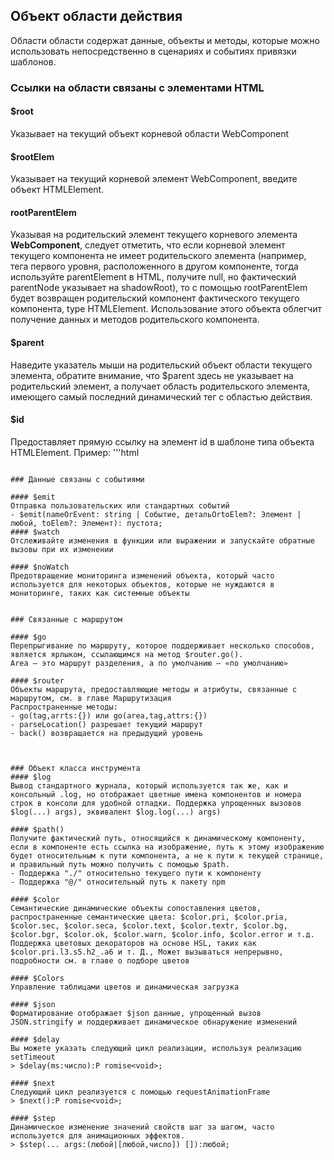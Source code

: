 <!--DESC: {icon:{name:"explore",pkg:"mdi",type:"filled"},id:1} -->

## Объект области действия
Области области содержат данные, объекты и методы, которые можно использовать непосредственно в сценариях и событиях привязки шаблонов.


### Ссылки на области связаны с элементами HTML

#### $root
Указывает на текущий объект корневой области WebComponent

#### $rootElem
Указывает на текущий корневой элемент WebComponent, введите объект HTMLElement.

#### rootParentElem
Указывая на родительский элемент текущего корневого элемента **WebComponent**, следует отметить, что если корневой элемент текущего компонента не имеет родительского элемента (например, тега первого уровня, расположенного в другом компоненте, тогда используйте parentElement в HTML, получите null, но фактический parentNode указывает на shadowRoot), то с помощью rootParentElem будет возвращен родительский компонент фактического текущего компонента, type HTMLElement. Использование этого объекта облегчит получение данных и методов родительского компонента.


#### $parent
Наведите указатель мыши на родительский объект области текущего элемента, обратите внимание, что $parent здесь не указывает на родительский элемент, а получает область родительского элемента, имеющего самый последний динамический тег с областью действия.

#### $id
  Предоставляет прямую ссылку на элемент id в шаблоне типа объекта HTMLElement.
  Пример:
  '''html
  <template>
    <div id="mydiv"></div>
  </template>
  <script scope=".">
    return class{

      onReady(){
        this.$id.mydiv.innerHTML = "Hello World";
      }
    }
  </script>
  ```

### Данные связаны с событиями

#### $emit
Отправка пользовательских или стандартных событий
- $emit(nameOrEvent: string | Событие, детальOrtoElem?: Элемент | любой, toElem?: Элемент): пустота;
#### $watch
Отслеживайте изменения в функции или выражении и запускайте обратные вызовы при их изменении

#### $noWatch
Предотвращение мониторинга изменений объекта, который часто используется для некоторых объектов, которые не нуждаются в мониторинге, таких как системные объекты


### Связанные с маршрутом

#### $go
Перепрыгивание по маршруту, которое поддерживает несколько способов, является ярлыком, ссылающимся на метод $router.go().
Area — это маршрут разделения, а по умолчанию — «по умолчанию»

#### $router
Объекты маршрута, предоставляющие методы и атрибуты, связанные с маршрутом, см. в главе Маршрутизация
Распространенные методы:
- go(tag,arrts:{}) или go(area,tag,attrs:{})
- parseLocation() разрешает текущий маршрут
- back() возвращается на предыдущий уровень



### Объект класса инструмента
#### $log 
Вывод стандартного журнала, который используется так же, как и консольный .log, но отображает цветные имена компонентов и номера строк в консоли для удобной отладки. Поддержка упрощенных вызовов $log(...) args), эквивалент $log.log(...) args)

#### $path()
Получите фактический путь, относящийся к динамическому компоненту, если в компоненте есть ссылка на изображение, путь к этому изображению будет относительным к пути компонента, а не к пути к текущей странице, и правильный путь можно получить с помощью $path.
- Поддержка "./" относительно текущего пути к компоненту
- Поддержка "@/" относительный путь к пакету npm

#### $color
Семантические динамические объекты сопоставления цветов, распространенные семантические цвета: $color.pri, $color.pria, $color.sec, $color.seca, $color.text, $color.textr, $color.bg, $color.bgr, $color.ok, $color.warn, $color.info, $color.error и т.д.
Поддержка цветовых декораторов на основе HSL, таких как $color.pri.l3.s5.h2_.a6 и т. Д., Может вызываться непрерывно, подробности см. в главе о подборе цветов

#### $Colors
Управление таблицами цветов и динамическая загрузка

#### $json
Форматирование отображает $json данные, упрощенный вызов JSON.stringify и поддерживает динамическое обнаружение изменений

#### $delay
Вы можете указать следующий цикл реализации, используя реализацию setTimeout
> $delay(ms:число):P romise<void>;

#### $next
Следующий цикл реализуется с помощью requestAnimationFrame
> $next():P romise<void>;

#### $step
Динамическое изменение значений свойств шаг за шагом, часто используется для анимационных эффектов.
> $step(... args:(любой|[любой,число]) []):любой;
